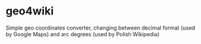 # geo4wiki
Simple geo coordinates converter, changing between decimal format (used by Google Maps) and arc degrees (used by Polish Wikipedia)
